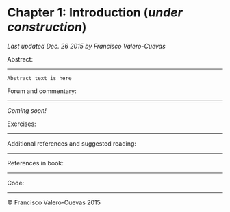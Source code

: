 # Chapter 1: Introduction  (*under construction*)
*Last updated Dec. 26 2015 by Francisco Valero-Cuevas*

Abstract:
_________

~~~
Abstract text is here
~~~

Forum and commentary:
_____________________
*Coming soon!*


Exercises:
__________


Additional references and suggested reading:
____________________________________________


References in book:
___________________


Code:
_____




© Francisco Valero-Cuevas 2015

